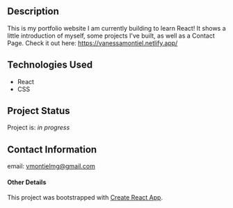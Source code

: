 ## Description 
This is my portfolio website I am currently building to learn React! It shows a little introduction of myself, some projects I've built, as well as a Contact Page. Check it out here: https://vanessamontiel.netlify.app/

## Technologies Used
- React
- CSS

## Project Status
Project is: _in progress_ 

## Contact Information
email: vmontielmg@gmail.com

#### Other Details
This project was bootstrapped with [Create React App](https://github.com/facebook/create-react-app).
